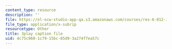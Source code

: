 ```yaml
---
content_type: resource
description: ''
file: https://ol-ocw-studio-app-qa.s3.amazonaws.com/courses/res-6-012-introduction-to-probability-spring-2018/4c75c9601c7915bc85d93a274f7ea57c_Yh5bR7X3ch8.srt
file_type: application/x-subrip
resourcetype: Other
title: 3play caption file
uid: 4c75c960-1c79-15bc-85d9-3a274f7ea57c
---
```

